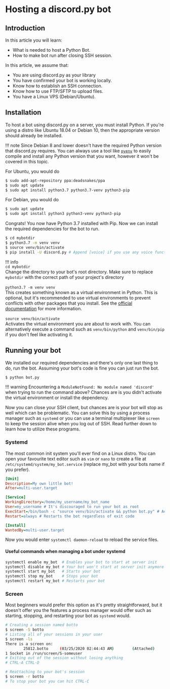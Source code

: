 # Hosting a discord.py bot

## Introduction

In this article you will learn:

* What is needed to host a Python Bot.
* How to make bot run after closing SSH session.

In this article, we assume that:

* You are using discord.py as your library
* You have confirmed your bot is working locally.
* Know how to establish an SSH connection.
* Know how to use FTP/SFTP to upload files.
* You have a Linux VPS (Debian/Ubuntu).

## Installation

To host a bot using discord.py on a server, you must install Python. If you're using a distro like Ubuntu 18.04 or Debian 10, then the appropriate version should already be installed.

!!! note
    Since Debian 8 and lower doesn't have the required Python version that discord.py requires. You can always
    use a tool like [`pyenv`](https://github.com/pyenv/pyenv) to easily compile and install any Python version 
    that you want, however it won't be covered in this topic.

For Ubuntu, you would do
```sh
$ sudo add-apt-repository ppa:deadsnakes/ppa
$ sudo apt update
$ sudo apt install python3.7 python3.7-venv python3-pip
```

For Debian, you would do
```sh
$ sudo apt update
$ sudo apt install python3 python3-venv python3-pip
```

Congrats! You now have Python 3.7 installed with Pip. Now we can install the required dependencies for the bot 
to run.

```sh
$ cd mybotdir
$ python3.7 -m venv venv 
$ source venv/bin/activate
$ pip install -U discord.py # Append [voice] if you use any voice functionality
```

!!! info    
    `cd mybotdir`
        <br />
    Change the directory to your bot's root directory. Make sure to replace `mybotdir` with the correct path of your project's directory
        <br />  
    `python3.7 -m venv venv`
        <br />
    This creates something known as a virtual environment in Python. This is optional, but it's recommended
    to use virtual environments to prevent conflicts with other packages that you install. See the [official documentation](https://docs.python.org/3/library/venv.html#creating-virtual-environments) for more information.    
        <br />
    `source venv/bin/activate`
        <br />
    Activates the virtual environment you are about to work with. You can alternatively execute a command such as `venv/bin/python` and `venv/bin/pip` if you don't
    feel like activating it.
        <br />

## Running your bot

We installed our required dependencies and there's only one last thing to do, run the bot. Assuming your bot's code is fine you can
just run the bot.

```sh
$ python bot.py
```

!!! warning
    Encountering a `ModuleNotFound: No module named 'discord'` when trying to run the command above? Chances are is
    you didn't activate the virtual environment or install the dependency.

Now you can close your SSH client, but chances are is your bot will stop as well which can be problematic. You can solve this by
using a process manager such as `systemd` or you can use a terminal multiplexer like `screen` to keep the session
alive when you log out of SSH. Read further down to learn how to utilize these programs.


### Systemd

The most common init system you'll ever find on a Linux distro. You can open your favourite text editor
such as `vim` or `nano` to create a file at `/etc/systemd/system/my_bot.service` (replace my_bot with your bots name if you prefer).

```ini
[Unit]
Description=My own little bot!
After=multi-user.target

[Service]
WorkingDirectory=/home/my_username/my_bot_name
User=my_username # It's discouraged to run your bot as root
ExecStart=/bin/bash -c "source venv/bin/activate && python bot.py" # Activate the virtual env and start the bot within it
Restart=always # Restarts the bot regardless of exit code

[Install]
WantedBy=multi-user.target
```

Now you would enter `systemctl daemon-reload` to reload the service files. 

#### Useful commands when managing a bot under systemd 

```sh
systemctl enable my_bot  # Enables your bot to start at server init
systemctl disable my_bot # Your bot won't start at server init anymore
systemctl start my_bot   # Starts your bot
systemctl stop my_bot    # Stops your bot
systemctl restart my_bot # Restarts your bot
```

### Screen

Most beginners would prefer this option as it's pretty straightforward, but it doesn't offer
you the features a process manager would offer such as starting, stopping, and restarting your bot as `systemd` would.

```sh
# Creating a session named botto
$ screen -S botto
# Listing all of your sessions in your user
$ screen -ls
There is a screen on:
        25812.botto     (03/25/2020 02:44:43 AM)        (Attached)
1 Socket in /run/screen/S-someuser
# Exiting out of the session without losing anything
# CTRL-A CTRL-D

# Reattaching to your bot's session
$ screen -r botto
# To stop your bot you can hit CTRL-C
```
